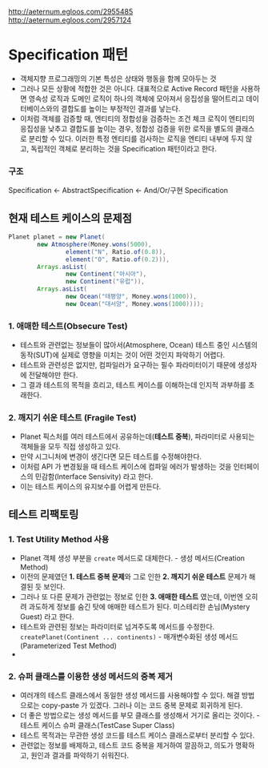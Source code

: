 http://aeternum.egloos.com/2955485  
http://aeternum.egloos.com/2957124


# Specification 패턴
- 객체지향 프로그래밍의 기본 특성은 상태와 행동을 함께 모아두는 것
- 그러나 모든 상황에 적합한 것은 아니다. 대표적으로 Active Record 패턴을 사용하면 영속성 로직과 도메인 로직이 하나의 객체에 모아져서 응집성을 떨어트리고 데이터베이스와의 결합도를 높이는 부정적인 결과를 낳는다.
- 이처럼 객체를 검증할 때, 엔티티의 정합성을 검증하는 조건 체크 로직이 엔티티의 응집성을 낮추고 결합도를 높이는 경우, 정합성 검증을 위한 로직을 별도의 클래스로 분리할 수 있다. 이러한 특정 엔티티를 검사하는 로직을 엔티티 내부에 두지 않고, 독립적인 객체로 분리하는 것을 Specification 패턴이라고 한다.

### 구조
Specification <- AbstractSpecification <- And/Or/구현 Specification

## 현재 테스트 케이스의 문제점

```java
Planet planet = new Planet(
        new Atmosphere(Money.wons(5000),
                element("N", Ratio.of(0.8)),
                element("O", Ratio.of(0.2))),
        Arrays.asList(
                new Continent("아시아"),
                new Continent("유럽")),
        Arrays.asList(
                new Ocean("태평양", Money.wons(1000)),
                new Ocean("대서양", Money.wons(1000))));
```

### 1. 애매한 테스트(Obsecure Test)
- 테스트와 관련없는 정보들이 많아서(Atmosphere, Ocean) 테스트 중인 시스템의 동작(SUT)에 실제로 영향을 미치는 것이 어떤 것인지 파악하기 어렵다.  
- 테스트와 관련성은 없지만, 컴파일러가 요구하는 필수 파라미터이기 때문에 생성자에 전달해야만 한다.  
- 그 결과 테스트의 목적을 흐리고, 테스트 케이스를 이해하는데 인지적 과부하를 초래한다.  

### 2. 깨지기 쉬운 테스트 (Fragile Test)
- Planet 픽스처를 여러 테스트에서 공유하는데(**테스트 중복**), 파라미터로 사용되는 객체들을 모두 직접 생성하고 있다. 
- 만약 시그니처에 변경이 생긴다면 모든 테스트를 수정해야한다.
- 이처럼 API 가 변경됬을 때 테스트 케이스에 컴파일 에러가 발생하는 것을 인터페이스의 민감함(Interface Sensivity) 라고 한다.
- 이는 테스트 케이스의 유지보수를 어렵게 만든다.


## 테스트 리팩토링
### 1. Test Utility Method 사용
- Planet 객체 생성 부분을 `create` 메서드로 대체한다. - 생성 메서드(Creation Method)  
- 이전의 문제였던 **1. 테스트 중복 문제**와 그로 인한 **2. 깨지기 쉬운 테스트** 문제가 해결된 듯 보인다.  
- 그러나 또 다른 문제가 관련없는 정보로 인한 **3. 애매한 테스트** 였는데, 이번엔 오히려 과도하게 정보를 숨긴 탓에 애매한 테스트가 된다. 미스테리한 손님(Mystery Guest) 라고 한다.
- 테스트와 관련된 정보는 파라미터로 넘겨주도록 메서드를 수정한다. `createPlanet(Continent ... continents)` - 매개변수화된 생성 메서드(Parameterized Test Method)
- 

### 2. 슈퍼 클래스를 이용한 생성 메서드의 중복 제거
- 여러개의 테스트 클래스에서 동일한 생성 메서드를 사용해야할 수 있다. 해결 방법으로는 copy-paste 가 있겠다. 그러나 이는 코드 중복 문제로 회귀하게 된다.
- 더 좋은 방법으로는 생성 메서드를 부모 클래스를 생성해서 거기로 올리는 것이다. - 테스트 케이스 슈퍼 클래스(TestCase Super Class)
- 테스트 목적과는 무관한 생성 코드를 테스트 케이스 클래스로부터 분리할 수 있다.
- 관련없는 정보를 배제하고, 테스트 코드 중복을 제거하여 깔끔하고, 의도가 명확하고, 원인과 결과를 파악하기 쉬워진다.




  
  